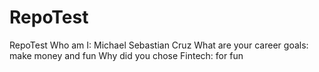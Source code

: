 # RepoTest
RepoTest
Who am I: Michael Sebastian Cruz
What are your career goals: make money and fun
Why did you chose Fintech: for fun
